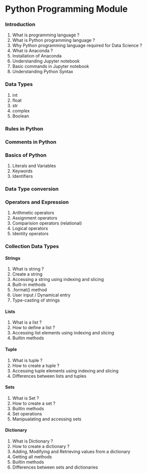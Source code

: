 # Python Programming Module
### Introduction
  1. What is programming language ?
  2. What is Python programming language ?
  3. Why Python programming language required for Data Science ?
  4. What is Anaconda ?
  5. Installation of  Anaconda
  6. Understanding Jupyter notebook
  7. Basic commands in Jupyter notebook
  8. Understanding Python Syntax 

### Data Types 
  1. int
  2. float
  3. str
  4. complex
  5. Boolean

### Rules in Python

### Comments in Python

### Basics of Python
  1. Literals and Variables
  2. Keywords
  3. Identifiers
 
 ### Data Type conversion
  
 ### Operators and Expression
  1. Arithmetic operators
  2. Assignment operators
  3. Comparision operators (relational)
  4. Logical operators
  5. Identity operators

### Collection Data Types
#### Strings
  1. What is string ?
  2. Create a string 
  3. Accessing a string using indexing and slicing
  4. Built-in methods
  5. .format() method
  6. User input / Dynamical entry
  7. Type-casting of strings
  
 #### Lists
  1. What is a list ?
  2. How to define a list ?
  3. Accessing list elements using indexing and slicing
  4. Builtin methods
 
 #### Tuple
   1. What is tuple ?
   2. How to create a tuple ?
   3. Accessing tuple elements using indexing and slicing
   4. Differences between lists and tuples

 #### Sets
   1. What is Set ?
   2. How to create a set ?
   3. Builtin methods
   4. Set operations
   5. Manipualating and accessing sets
  
 #### Dictionary
   1. What is Dictionary ?
   2. How to create a dictionary ?
   3. Adding, Modifying and Retrieving values from a dictionary
   4. Getting all methods
   5. Builtin methods
   6. Differences between sets and dictionaries

 ### 
   
  
    
  

 
  
    
    
  
